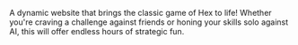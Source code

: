 A dynamic website that brings the classic game of Hex to life!
Whether you're craving a challenge against friends or honing your skills
solo against AI, this will offer endless hours of strategic fun.
